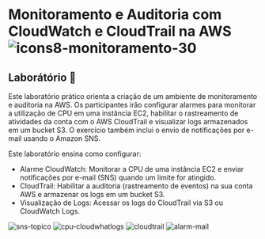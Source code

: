 # Monitoramento e Auditoria com CloudWatch e CloudTrail na AWS ![icons8-monitoramento-30](https://github.com/user-attachments/assets/566f8bb3-6140-4d00-a952-292141287661)

## Laborátório 🥼

Este laboratório prático orienta a criação de um ambiente de monitoramento e auditoria na AWS. Os participantes irão configurar alarmes para monitorar a utilização de CPU em uma instância EC2, 
habilitar o rastreamento de atividades da conta com o AWS CloudTrail e visualizar logs armazenados em um bucket S3. O exercício também inclui o envio de notificações por e-mail usando o Amazon SNS.

Este laboratório ensina como configurar:
- Alarme CloudWatch: Monitorar
a CPU de uma instância EC2 e enviar notificações por e-mail (SNS) quando um limite for atingido.
- CloudTrail: Habilitar a
auditoria (rastreamento de eventos) na sua conta AWS e armazenar os logs em um bucket S3.
- Visualização de Logs: Acessar os logs do CloudTrail via S3 ou CloudWatch Logs.

![sns-topico](https://github.com/user-attachments/assets/780fa242-b78b-4405-8bfe-480b089ebd43)
![cpu-cloudwhatlogs](https://github.com/user-attachments/assets/970c3151-b2a1-4b66-8820-040c73c2aba9)
![cloudtrail](https://github.com/user-attachments/assets/800b42d4-4d34-4bdc-9ec4-d814e24ff147)
![alarm-mail](https://github.com/user-attachments/assets/fd52c445-01b7-4871-b94d-f10b8d13e457)
